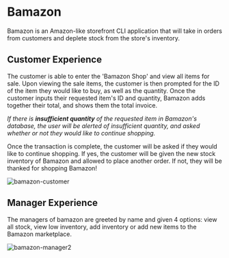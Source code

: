 # Bamazon
Bamazon is an Amazon-like storefront CLI application that will take in orders from customers and deplete stock from the store's inventory.

## Customer Experience
The customer is able to enter the 'Bamazon Shop' and view all items for sale.  Upon viewing the sale items, the customer is then prompted for the ID of the item they would like to buy, as well as the quantity.  Once the customer inputs their requested item's ID and quantity, Bamazon adds together their total, and shows them the total invoice. 

_If there is **insufficient quantity** of the requested item in Bamazon's database, the user will be alerted of insufficient quantity, and asked whether or not they would like to continue shopping._

Once the transaction is complete, the customer will be asked if they would like to continue shopping.  If yes, the customer will be given the new stock inventory of Bamazon and allowed to place another order.  If not, they will be thanked for shopping Bamazon!

![bamazon-customer](https://user-images.githubusercontent.com/38231097/43300041-a433bf3e-9122-11e8-8ae8-9b4727ca92a8.gif)

## Manager Experience
The managers of bamazon are greeted by name and given 4 options: view all stock, view low inventory, add inventory or add new items to the Bamazon marketplace.  

![bamazon-manager2](https://user-images.githubusercontent.com/38231097/43300691-3fd97e4e-9126-11e8-9364-a135cec2453a.gif)

